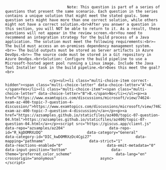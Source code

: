 <p class="card-text">
							
								Note: This question is part of a series of questions that present the same scenario. Each question in the series contains a unique solution that might meet the stated goals. Some question sets might have more than one correct solution, while others might not have a correct solution.<br>After you answer a question in this section, you will NOT be able to return to it. As a result, these questions will not appear in the review screen.<br>You need to recommend an integration strategy for the build process of a Java application. The solution must meet the following requirements:<br>✑ The build must access an on-premises dependency management system.<br>✑ The build outputs must be stored as Server artifacts in Azure DevOps.<br>✑ The source code must be stored in a Git repository in Azure DevOps.<br>Solution: Configure the build pipeline to use a Microsoft-hosted agent pool running a Linux image. Include the Java Tool Installer task in the build pipeline.<br>Does this meet the goal?<br>
							
						</p><ul><li class="multi-choice-item correct-hidden"><span class="multi-choice-letter" data-choice-letter="A">A.</span>Yes</li><li class="multi-choice-item"><span class="multi-choice-letter" data-choice-letter="B">B.</span>No</li></ul><p><a href="https://www.examtopics.com/discussions/microsoft/view/74624-exam-az-400-topic-7-question-4-discussion/">https://www.examtopics.com/discussions/microsoft/view/74624-exam-az-400-topic-7-question-4-discussion/</a></p><p><a href="https://azsamples.github.io/staticfiles/az400/topic-07-question-04.html">https://azsamples.github.io/staticfiles/az400/topic-07-question-04.html</a></p><script src="https://giscus.app/client.js"                    data-repo="azsamples/az204"                    data-repo-id="R_kgDOMRXzDQ"                    data-category="General"                    data-category-id="DIC_kwDOMRXzDc4Cgi27"                    data-mapping="pathname"                    data-strict="1"                    data-reactions-enabled="0"                    data-emit-metadata="0"                    data-input-position="bottom"                    data-theme="preferred_color_scheme"                    data-lang="en"                    crossorigin="anonymous"                    async>                    </script>